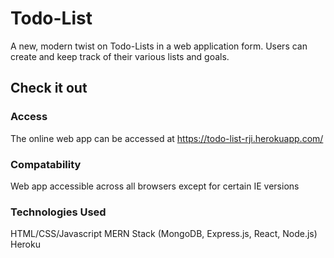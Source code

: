 # Todo-List
A new, modern twist on Todo-Lists in a web application form. Users can create and keep track of their various lists and goals.

## Check it out

### Access
The online web app can be accessed at https://todo-list-rji.herokuapp.com/

### Compatability
Web app accessible across all browsers except for certain IE versions

### Technologies Used
HTML/CSS/Javascript
MERN Stack (MongoDB, Express.js, React, Node.js)
Heroku